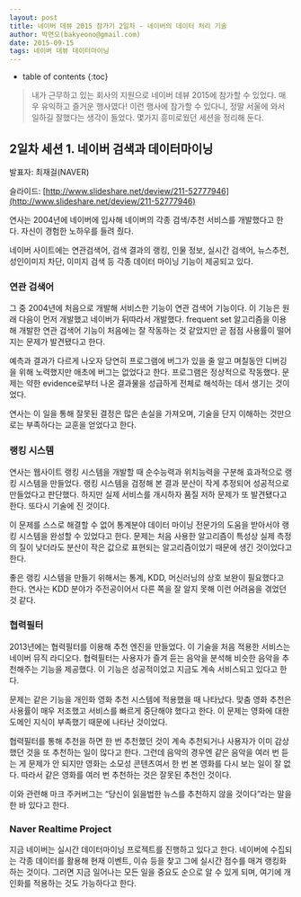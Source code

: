 ```yaml
---
layout: post
title: 네이버 데뷰 2015 참가기 2일차 - 네이버의 데이터 처리 기술
author: 박연오(bakyeono@gmail.com)
date: 2015-09-15
tags: 네이버 데뷰 데이터마이닝
---
```

* table of contents
{:toc}

> 내가 근무하고 있는 회사의 지원으로 네이버 데뷰 2015에 참가할 수 있었다. 매우 유익하고 즐거운 행사였다! 이런 행사에 참가할 수 있다니, 정말 서울에 와서 일하길 잘했다는 생각이 들었다. 몇가지 흥미로웠던 세션을 정리해 둔다.

## 2일차 세션 1. 네이버 검색과 데이터마이닝

발표자: 최재걸(NAVER)

슬라이드: [http://www.slideshare.net/deview/211-52777946](http://www.slideshare.net/deview/211-52777946)

연사는 2004년에 네이버에 입사해 네이버의 각종 검색/추천 서비스를 개발했다고 한다. 자신이 경험한 노하우를 들려 줬다.

네이버 사이트에는 연관검색어, 검색 결과의 랭킹, 인물 정보, 실시간 검색어, 뉴스추천, 성인이미지 차단, 이미지 검색 등 각종 데이터 마이닝 기능이 제공되고 있다.

### 연관 검색어

그 중 2004년에 처음으로 개발해 서비스한 기능이 연관 검색어 기능이다. 이 기능은 원래 다음이 먼저 개발했고 네이버가 뒤따라서 개발했다. frequent set 알고리즘을 이용해 개발한 연관 검색어 기능이 처음에는 잘 작동하는 것 같았지만 곧 점점 사용률이 떨어지는 문제가 발견됐다고 한다.

예측과 결과가 다르게 나오자 당연히 프로그램에 버그가 있을 줄 알고 며칠동안 디버깅을 위해 노력했지만 애초에 버그는 없었다고 한다. 프로그램은 정상적으로 작동했다. 문제는 약한 evidence로부터 나온 결과물을 성급하게 전체로 해석하는 데서 생기는 것이었다.

연사는 이 일을 통해 잘못된 결정은 많은 손실을 가져오며, 기술을 단지 이해하는 것만으로는 부족하다는 교훈을 얻었다고 한다.

### 랭킹 시스템

연사는 웹사이트 랭킹 시스템을 개발할 때 순수능력과 위치능력을 구분해 효과적으로 랭킹 시스템을 만들었다. 랭킹 시스템을 검정해 본 결과 분산이 작게 추정되어 성공적으로 만들었다고 판단했다. 하지만 실제 서비스를 개시하자 품질 저하 문제가 또 발견됐다고 한다. 또다시 기술에 진 것이다.

이 문제를 스스로 해결할 수 없어 통계분야 데이터 마이닝 전문가의 도움을 받아서야 랭킹 시스템을 완성할 수 있었다고 한다. 문제는 처음 사용한 알고리즘이 특성상 실제 측정의 질이 낮더라도 분산이 작은 값으로 표현되는 알고리즘이었기 때문에 생긴 것이었다고 한다.

좋은 랭킹 시스템을 만들기 위해서는 통계, KDD, 머신러닝의 상호 보완이 필요했다고 한다. 연사는 KDD 분야가 주전공이어서 다른 쪽을 잘 알지 못해 이런 어려움을 겪었던 것 같다.

### 협력필터

2013년에는 협력필터를 이용해 추천 엔진을 만들었다. 이 기술을 처음 적용한 서비스는 네이버 뮤직 라디오다. 협력필터는 사용자가 즐겨 듣는 음악을 분석해 비슷한 음악을 추천해주는 기능을 제공했다. 이 기능은 성공적이었고 지금도 계속 서비스되고 있다고 한다.

문제는 같은 기능을 개인화 영화 추천 시스템에 적용했을 때 나타났다. 맞춤 영화 추천은 사용률이 매우 저조했고 서비스를 빠르게 중단해야 했다고 한다. 이 문제는 영화에 대한 도메인 지식이 부족했기 때문에 나타난 것이었다.

협력필터를 통해 추천을 하면 한 번 추천했던 것이 계속 추천되거나 사용자가 이미 감상했던 것을 또 추천하는 일이 많다고 한다. 그런데 음악의 경우엔 같은 음악을 여러 번 듣는 게 문제가 안 되지만 영화는 소모성 콘텐츠여서 한 번 본 영화를 다시 보는 일이 잘 없다. 따라서 같은 영화를 여러 번 추천하는 것은 잘못된 추천인 것이다.

이와 관련해 마크 주커버그는 “당신이 읽을법한 뉴스를 추천하지 않을 것이다”라는 말을 한 바 있다고 한다.

### Naver Realtime Project

지금 네이버는 실시간 데이터마이닝 프로젝트를 진행하고 있다고 한다. 네이버에 수집되는 각종 데이터를 활용해 현재 이벤트, 이슈 등을 찾고 그에 실시간 점수를 매겨 랭킹화하는 것이다. 그러면 지금 일어나는 모든 일을 중요도 순으로 알 수 있게 되며, 여기에 개인화를 적용하는 것도 가능하다고 한다.

